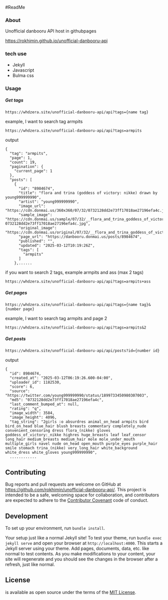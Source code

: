 #ReadMe

### About
Unofficial danbooru API host in githubpages

https://rokhimin.github.io/unofficial-danbooru-api

### tech use
- Jekyll
- Javascript
- Bulma css 

### Usage

##### Get tags

```
https://whdzera.site/unofficial-danbooru-api/api?tags={name tag}
```

example, I want to search tag armpits

```
https://whdzera.site/unofficial-danbooru-api/api?tags=armpits
```
output
```
{
  "tag": "armpits",
  "page": 1,
  "count": 19,
  "pagination": {
    "current_page": 1
  },
  "posts": [
    {
      "id": "8984674",
      "title": "flora and trina (goddess of victory: nikke) drawn by young999999990",
      "artist": "young999999990",
      "image_url": "https://cdn.donmai.us/360x360/07/32/0732128dd2e73ff17018ae27196efa4c.jpg",
      "sample_image": "https://cdn.donmai.us/sample/07/32/__flora_and_trina_goddess_of_victory_nikke_drawn_by_young999999990__sample-0732128dd2e73ff17018ae27196efa4c.jpg",
      "original_image": "https://cdn.donmai.us/original/07/32/__flora_and_trina_goddess_of_victory_nikke_drawn_by_young999999990__0732128dd2e73ff17018ae27196efa4c.jpg",
      "page_url": "https://danbooru.donmai.us/posts/8984674",
      "published": "",
      "updated": "2025-03-12T10:19:26Z",
      "tags": [
        "armpits"
      ]
    },......
```

if you want to search 2 tags, example armpits and ass (max 2 tags)

```
https://whdzera.site/unofficial-danbooru-api/api?tags=armpits+ass
```

##### Get pages

```
https://whdzera.site/unofficial-danbooru-api/api?tags={name tag}&{number page}
```

example, I want to search tag armpits and page 2
```
https://whdzera.site/unofficial-danbooru-api/api?tags=armpits&2
```

##### Get posts 

```
https://whdzera.site/unofficial-danbooru-api/api/posts?id={number id}
```

output
```
{
  "id": 8984674,
  "created_at": "2025-03-12T06:19:26.600-04:00",
  "uploader_id": 1182530,
  "score": 6,
  "source": "https://twitter.com/young999999990/status/1899733450980307003",
  "md5": "0732128dd2e73ff17018ae27196efa4c",
  "last_comment_bumped_at": null,
  "rating": "q",
  "image_width": 3584,
  "image_height": 4096,
  "tag_string": "2girls :o absurdres animal_on_head armpits bird bird_on_head blue_hair blush breasts commentary completely_nude convenient_censoring dress flora_(nikke) gloves goddess_of_victory:_nikke highres huge_breasts leaf leaf_censor long_hair medium_breasts medium_hair mole mole_under_mouth multiple_girls navel nude on_head open_mouth purple_eyes purple_hair smile stomach trina_(nikke) very_long_hair white_background white_dress white_gloves young999999990",
  ............
```

## Contributing

Bug reports and pull requests are welcome on GitHub at https://github.com/rokhimin/unofficial-danbooru-api/. This project is intended to be a safe, welcoming space for collaboration, and contributors are expected to adhere to the [Contributor Covenant](https://www.contributor-covenant.org/) code of conduct.

## Development

To set up your environment, run `bundle install`.

Your setup just like a normal Jekyll site! To test your theme, run `bundle exec jekyll serve` and open your browser at `http://localhost:4000`. This starts a Jekyll server using your theme. Add pages, documents, data, etc. like normal to test contents. As you make modifications to your content, your site will regenerate and you should see the changes in the browser after a refresh, just like normal.

## License

is available as open source under the terms of the [MIT License](https://opensource.org/licenses/MIT).
